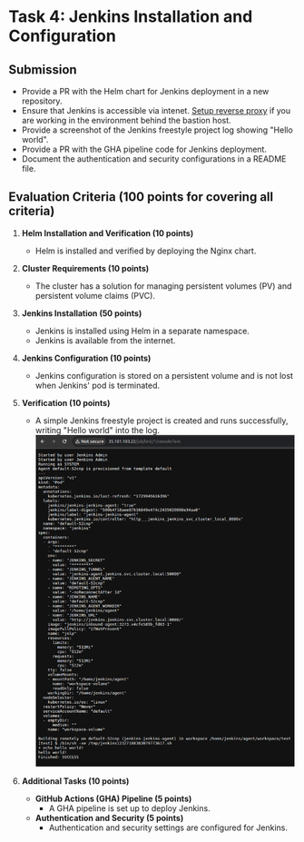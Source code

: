 # Task 4: Jenkins Installation and Configuration


## Submission

- Provide a PR with the Helm chart for Jenkins deployment in a new repository.
- Ensure that Jenkins is accessible via intenet. [Setup reverse proxy](https://www.digitalocean.com/community/tutorials/how-to-configure-nginx-as-a-reverse-proxy-on-ubuntu-22-04) if you are working in the environment behind the bastion host.
- Provide a screenshot of the Jenkins freestyle project log showing "Hello world".
- Provide a PR with the GHA pipeline code for Jenkins deployment.
- Document the authentication and security configurations in a README file.

## Evaluation Criteria (100 points for covering all criteria)

1. **Helm Installation and Verification (10 points)**

   - Helm is installed and verified by deploying the Nginx chart.

2. **Cluster Requirements (10 points)**

   - The cluster has a solution for managing persistent volumes (PV) and persistent volume claims (PVC).

3. **Jenkins Installation (50 points)**

   - Jenkins is installed using Helm in a separate namespace.
   - Jenkins is available from the internet.

4. **Jenkins Configuration (10 points)**

   - Jenkins configuration is stored on a persistent volume and is not lost when Jenkins' pod is terminated.

5. **Verification (10 points)**

   - A simple Jenkins freestyle project is created and runs successfully, writing "Hello world" into the log.
![alt text](img/image.png)


6. **Additional Tasks (10 points)**
   - **GitHub Actions (GHA) Pipeline (5 points)**
     - A GHA pipeline is set up to deploy Jenkins.
   - **Authentication and Security (5 points)**
     - Authentication and security settings are configured for Jenkins.